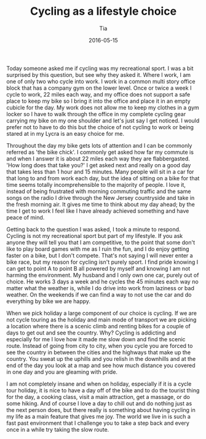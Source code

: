 ﻿---
layout: post
title:  "Cycling as a lifestyle choice"
date:   2016-05-15
author: Tia
image: /assets/images/inWoods.jpg
imageTxt: Cycling as a lifestyle choice
---

Today someone asked me if cycling was my recreational sport. I was a bit surprised by this question, but see why they asked it. Where I work, I am one of only two who cycle into work. I work in a common multi story office block that has a company gym on the lower level. Once or twice a week I cycle to work, 22 miles each way, and my office does not support a safe place to keep my bike so I bring it into the office and place it in an empty cubicle for the day. My work does not allow me to keep my clothes in a gym locker so I have to walk through the office in my complete cycling gear carrying my bike on my one shoulder and let's just say I get noticed. I would prefer not to have to do this but the choice of not cycling to work or being stared at in my Lycra is an easy choice for me.

Throughout the day my bike gets lots of attention and I can be commonly referred as 'the bike chick'. I commonly get asked how far my commute is and when I answer it is about 22 miles each way they are flabbergasted. 'How long does that take you?' I get asked next and really on a good day that takes less than 1 hour and 15 minutes. Many people will sit in a car for that long to and from work each day, but the idea of sitting on a bike for that time seems totally incomprehensible to the majority of people. I love it, instead of being frustrated with morning commuting traffic and the same songs on the radio I drive through the New Jersey countryside and take in the fresh morning air. It gives me time to think about my day ahead; by the time I get to work I feel like I have already achieved something and have peace of mind. 

Getting back to the question I was asked, I took a minute to respond. Cycling is not my recreational sport but part of my lifestyle. If you ask anyone they will tell you that I am competitive, to the point that some don't like to play board games with me as I ruin the fun, and I do enjoy getting faster on a bike, but I don't compete. That's not saying I will never enter a bike race, but my reason for cycling isn't purely sport. I find pride knowing I can get to point A to point B all powered by myself and knowing I am not harming the environment. My husband and I only own one car, purely out of choice. He works 3 days a week and he cycles the 45 minutes each way no matter what the weather is, while I do drive into work from laziness or bad weather. On the weekends if we can find a way to not use the car and do everything by bike we are happy.

When we pick holiday a large component of our choice is cycling. If we are not cycle touring as the holiday and main mode of transport we are picking a location where there is a scenic climb and renting bikes for a couple of days to get out and see the country. Why? Cycling is addicting and especially for me I love how it made me slow down and find the scenic route. Instead of going from city to city, when you cycle you are forced to see the country in between the cities and the highways that make up the country. You sweat up the uphills and you relish in the downhills and at the end of the day you look at a map and see how much distance you covered in one day and you are gleaming with pride.

I am not completely insane and when on holiday, especially if it is a cycle tour holiday, it is nice to have a day off of the bike and to do the tourist thing for the day, a cooking class, visit a main attraction, get a massage, or do some hiking. And of course I love a day to chill out and do nothing just as the next person does, but there really is something about having cycling in my life as a main feature that gives me joy. The world we live in is such a fast past environment that I challenge you to take a step back and every once in a while try taking the slow route.